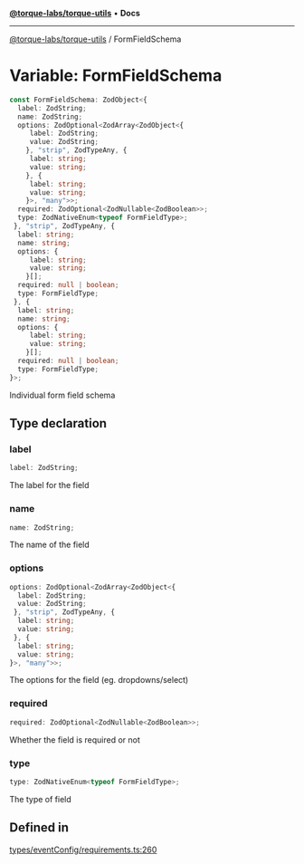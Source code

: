 [**@torque-labs/torque-utils**](../README.md) • **Docs**

***

[@torque-labs/torque-utils](../README.md) / FormFieldSchema

# Variable: FormFieldSchema

```ts
const FormFieldSchema: ZodObject<{
  label: ZodString;
  name: ZodString;
  options: ZodOptional<ZodArray<ZodObject<{
     label: ZodString;
     value: ZodString;
    }, "strip", ZodTypeAny, {
     label: string;
     value: string;
    }, {
     label: string;
     value: string;
    }>, "many">>;
  required: ZodOptional<ZodNullable<ZodBoolean>>;
  type: ZodNativeEnum<typeof FormFieldType>;
 }, "strip", ZodTypeAny, {
  label: string;
  name: string;
  options: {
     label: string;
     value: string;
    }[];
  required: null | boolean;
  type: FormFieldType;
 }, {
  label: string;
  name: string;
  options: {
     label: string;
     value: string;
    }[];
  required: null | boolean;
  type: FormFieldType;
}>;
```

Individual form field schema

## Type declaration

### label

```ts
label: ZodString;
```

The label for the field

### name

```ts
name: ZodString;
```

The name of the field

### options

```ts
options: ZodOptional<ZodArray<ZodObject<{
  label: ZodString;
  value: ZodString;
 }, "strip", ZodTypeAny, {
  label: string;
  value: string;
 }, {
  label: string;
  value: string;
}>, "many">>;
```

The options for the field (eg. dropdowns/select)

### required

```ts
required: ZodOptional<ZodNullable<ZodBoolean>>;
```

Whether the field is required or not

### type

```ts
type: ZodNativeEnum<typeof FormFieldType>;
```

The type of field

## Defined in

[types/eventConfig/requirements.ts:260](https://github.com/torque-labs/torque-utils/blob/fcba00c7b8994c0932484e8f489988b91291c603/types/eventConfig/requirements.ts#L260)
